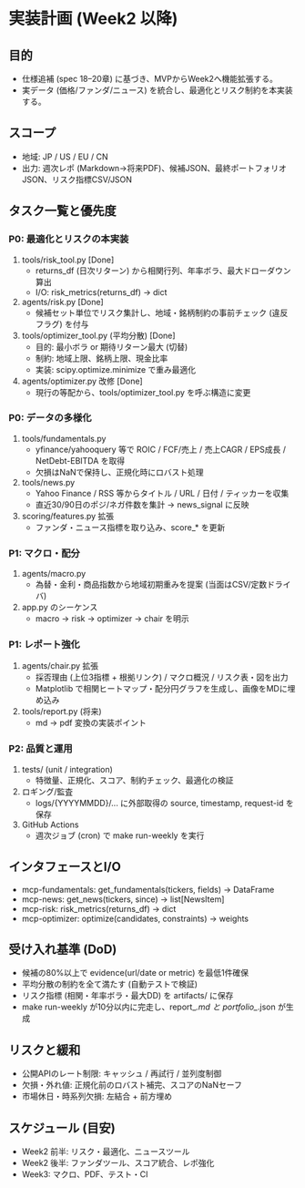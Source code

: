 # 実装計画 (Week2 以降)

## 目的
- 仕様追補 (spec 18–20章) に基づき、MVPからWeek2へ機能拡張する。
- 実データ (価格/ファンダ/ニュース) を統合し、最適化とリスク制約を本実装する。

## スコープ
- 地域: JP / US / EU / CN
- 出力: 週次レポ (Markdown→将来PDF)、候補JSON、最終ポートフォリオJSON、リスク指標CSV/JSON

## タスク一覧と優先度

### P0: 最適化とリスクの本実装
1. tools/risk_tool.py [Done]
   - returns_df (日次リターン) から相関行列、年率ボラ、最大ドローダウン算出
   - I/O: risk_metrics(returns_df) -> dict
2. agents/risk.py [Done]
   - 候補セット単位でリスク集計し、地域・銘柄制約の事前チェック (違反フラグ) を付与
3. tools/optimizer_tool.py (平均分散) [Done]
   - 目的: 最小ボラ or 期待リターン最大 (切替)
   - 制約: 地域上限、銘柄上限、現金比率
   - 実装: scipy.optimize.minimize で重み最適化
4. agents/optimizer.py 改修 [Done]
   - 現行の等配から、tools/optimizer_tool.py を呼ぶ構造に変更

### P0: データの多様化
1. tools/fundamentals.py
   - yfinance/yahooquery 等で ROIC / FCF/売上 / 売上CAGR / EPS成長 / NetDebt-EBITDA を取得
   - 欠損はNaNで保持し、正規化時にロバスト処理
2. tools/news.py
   - Yahoo Finance / RSS 等からタイトル / URL / 日付 / ティッカーを収集
   - 直近30/90日のポジ/ネガ件数を集計 → news_signal に反映
3. scoring/features.py 拡張
   - ファンダ・ニュース指標を取り込み、score_* を更新

### P1: マクロ・配分
1. agents/macro.py
   - 為替・金利・商品指数から地域初期重みを提案 (当面はCSV/定数ドライバ)
2. app.py のシーケンス
   - macro → risk → optimizer → chair を明示

### P1: レポート強化
1. agents/chair.py 拡張
   - 採否理由 (上位3指標 + 根拠リンク) / マクロ概況 / リスク表・図を出力
   - Matplotlib で相関ヒートマップ・配分円グラフを生成し、画像をMDに埋め込み
2. tools/report.py (将来)
   - md → pdf 変換の実装ポイント

### P2: 品質と運用
1. tests/ (unit / integration)
   - 特徴量、正規化、スコア、制約チェック、最適化の検証
2. ロギング/監査
   - logs/{YYYYMMDD}/... に外部取得の source, timestamp, request-id を保存
3. GitHub Actions
   - 週次ジョブ (cron) で make run-weekly を実行

## インタフェースとI/O
- mcp-fundamentals: get_fundamentals(tickers, fields) -> DataFrame
- mcp-news: get_news(tickers, since) -> list[NewsItem]
- mcp-risk: risk_metrics(returns_df) -> dict
- mcp-optimizer: optimize(candidates, constraints) -> weights

## 受け入れ基準 (DoD)
- 候補の80%以上で evidence(url/date or metric) を最低1件確保
- 平均分散の制約を全て満たす (自動テストで検証)
- リスク指標 (相関・年率ボラ・最大DD) を artifacts/ に保存
- make run-weekly が10分以内に完走し、report_*.md と portfolio_*.json が生成

## リスクと緩和
- 公開APIのレート制限: キャッシュ / 再試行 / 並列度制御
- 欠損・外れ値: 正規化前のロバスト補完、スコアのNaNセーフ
- 市場休日・時系列欠損: 左結合 + 前方埋め

## スケジュール (目安)
- Week2 前半: リスク・最適化、ニュースツール
- Week2 後半: ファンダツール、スコア統合、レポ強化
- Week3: マクロ、PDF、テスト・CI
